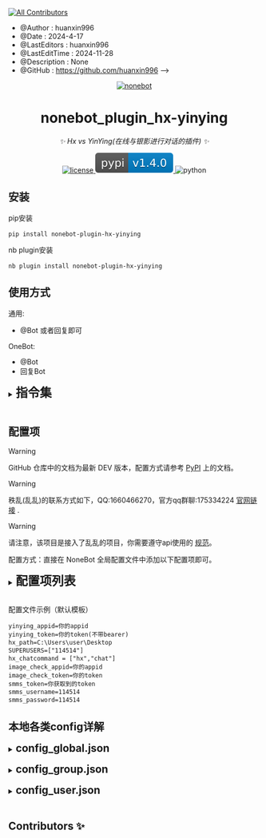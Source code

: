 <!--
<!-- ALL-CONTRIBUTORS-BADGE:START - Do not remove or modify this section -->
[![All Contributors](https://img.shields.io/badge/all_contributors-2-orange.svg?style=flat-square)](#contributors-)
<!-- ALL-CONTRIBUTORS-BADGE:END -->

 * @Author         : huanxin996
 * @Date           : 2024-4-17
 * @LastEditors    : huanxin996
 * @LastEditTime   : 2024-11-28
 * @Description    : None
 * @GitHub         : https://github.com/huanxin996
-->

<!-- markdownlint-disable MD033 MD036 MD041 -->

<p align="center">
  <a href="https://huanxinbot.com/"><img src="https://raw.githubusercontent.com/huanxin996/nonebot_plugin_hx-yinying/main/.venv/hx_img.png" width="200" height="200" alt="nonebot"></a>
</p>

<div align="center">

# nonebot_plugin_hx-yinying

_✨ Hx vs YinYing(在线与银影进行对话的插件) ✨_

</div>

<p align="center">
  <a href="https://raw.githubusercontent.com/cscs181/QQ-Github-Bot/master/LICENSE">
    <img src="https://img.shields.io/github/license/cscs181/QQ-Github-Bot.svg" alt="license">
  </a>
  <a href="https://pypi.python.org/pypi/nonebot-plugin-hx-yinying">
    <img src="https://raw.githubusercontent.com/huanxin996/nonebot_plugin_hx-yinying/main/.venv/nonebot-plugin-hx-yinying.svg
    " alt="pypi">
  </a>
  <img src="https://img.shields.io/badge/python-3.10+-blue.svg" alt="python">
</p>

## 安装
pip安装
```dotenv
pip install nonebot-plugin-hx-yinying
```
nb plugin安装
```dotenv
nb plugin install nonebot-plugin-hx-yinying
```


## 使用方式

通用:

- @Bot 或者回复即可

OneBot:

- @Bot
- 回复Bot


<details>
  <summary><b style="font-size: 1.5rem">指令集</b></summary>

/hx
- 别名：chat
- 主要对话命令

/刷新对话
- 别名：clear
- 主动刷新对话

/导出对话
- 别名：getchat
- 导出对话记录，没有对话记录会出错。

/设置全局配置
- 别名：设置配置全局，globalset
- 设置bot的全局配置

/导出全局配置
- 别名：getset_global
- 导出bot的全局配置
- 该命令包含在"设置全局配置"里

/模型列表
- 别名：modellist，chat模型列表
- 发送bot可用模型

/切换模型 [模型id]
- 别名：qhmodel，切换chat模型，模型切换
- 切换bot当前使用的模型
- 私聊群聊动态响应，如果在群内输入则切换群内加载的模型，私聊输入则切换私聊的。

/easycyber
- 别名：easycyber设置，hxworld
- 模型easycyberfurry主要配置
- 内有多个指令

/控制台操作
- 别名：管理控制台，setstart
- 模型easycyberfurry的角色投稿管理，即将更新cyber的角色投稿管理
- 内有多个指令

/确认版本
- 别名：旅行伙伴确认，版本确认
- 确认bot当前使用的版本和当前加载的模型。区分群聊和私聊动态响应

/sd [名称] [设定]
- 别名：旅行伙伴加入，设定加入
- [名称]可为空，即发送 旅行伙伴加入 [设定]
- [设定]不可为空，必填
- 载入用户的设定信息和自定义昵称












</details>
<br>

## 配置项

> [!WARNING]
> GitHub 仓库中的文档为最新 DEV 版本，配置方式请参考 [PyPI](https://pypi.python.org/pypi/nonebot-plugin-hx-yinying) 上的文档。

> [!WARNING]
> 秩乱(乱乱)的联系方式如下，QQ:1660466270，官方qq群聊:175334224 [官网链接](https://chat.wingmark.cn/) .

> [!WARNING]
> 请注意，该项目是接入了乱乱的项目，你需要遵守api使用的 [规范](https://wingmark.feishu.cn/docx/NFgJddgQAotygKxXiu6cpyg5nqr)。

配置方式：直接在 NoneBot 全局配置文件中添加以下配置项即可。
<details>
  <summary><b style="font-size: 1.5rem">配置项列表</b></summary>

### yinying_appid

- 类型：`str`
- 默认值：`None`
- 说明：你的appid
- 重要：必填

### yinying_token

- 类型：`str`
- 默认值：`None`
- 说明：这里写你找秩乱获取到的api_key
- 重要：必填

### hx_path
- 类型：`str`
- 默认值：`None`
- 说明：这里是插件本地配置的存储目录
- 重要：非必填

### SUPERUSERS
- 类型：`list`
- 默认值：`None`
- 说明：这里是超级管理员（插件）
- 重要：必填（你需要这个来管理该插件）

### image_check_appid
- 类型：`str`
- 默认值：`None`
- 说明：这里是阿里云图像检查的appid
- 重要：非必填

### image_check_token
- 类型：`str`
- 默认值：`None`
- 说明：这里是阿里云图像检查的token
- 重要：非必填

### smms_token
- 类型：`str`
- 默认值：`None`
- 说明：这里是smms的token（图床）
- 重要：非必填（可在填写smms_username和smms_password）后通过bot窗口获取。

### smms_username
- 类型：`str`
- 默认值：`None`
- 说明：这里是smms的账号id（图床）
- 重要：非必填必填（若smm_token为空，则需要填写账号密码）

### smms_password
- 类型：`str`
- 默认值：`None`
- 说明：这里是smms的密码（图床）
- 重要：非必填（若smm_token为空，则需要填写账号密码）


### hx_chatcommand
- 类型：`list`
- 默认值：`["hx","chat"]`
- 说明：这里是聊天自定义命令头
- 重要：非必填

</details>
<br>

配置文件示例（默认模板）

```dotenv
yinying_appid=你的appid
yinying_token=你的token(不带bearer)
hx_path=C:\Users\user\Desktop
SUPERUSERS=["114514"]
hx_chatcommand = ["hx","chat"]
image_check_appid=你的appid
image_check_token=你的token
smms_token=你获取到的token
smms_username=114514
smms_password=114514
```

## 本地各类config详解

<details>
<summary><b style="font-size: 1.3rem">config_global.json</b></summary>

在写了在写了
</details>
<br>

<details>
<summary><b style="font-size: 1.3rem">config_group.json</b></summary>

在写了在写了
</details>
<br>

<details>
<summary><b style="font-size: 1.3rem">config_user.json</b></summary>

在写了在写了
</details>
<br>

## Contributors ✨


<!-- ALL-CONTRIBUTORS-LIST:START - Do not remove or modify this section -->
<!-- prettier-ignore-start -->
<!-- markdownlint-disable -->
<!-- markdownlint-restore -->
<!-- prettier-ignore-end -->

<!-- ALL-CONTRIBUTORS-LIST:END -->

